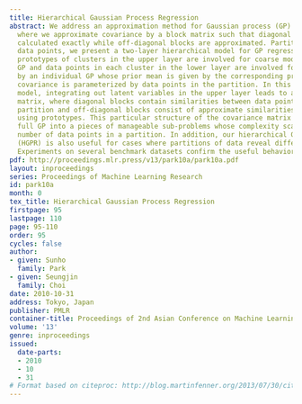 ```yaml
---
title: Hierarchical Gaussian Process Regression
abstract: We address an approximation method for Gaussian process (GP) regression,
  where we approximate covariance by a block matrix such that diagonal blocks are
  calculated exactly while off-diagonal blocks are approximated. Partitioning input
  data points, we present a two-layer hierarchical model for GP regression, where
  prototypes of clusters in the upper layer are involved for coarse modeling by a
  GP and data points in each cluster in the lower layer are involved for fine modeling
  by an individual GP whose prior mean is given by the corresponding prototype and
  covariance is parameterized by data points in the partition. In this hierarchical
  model, integrating out latent variables in the upper layer leads to a block covariance
  matrix, where diagonal blocks contain similarities between data points in the same
  partition and off-diagonal blocks consist of approximate similarities calculated
  using prototypes. This particular structure of the covariance matrix divides the
  full GP into a pieces of manageable sub-problems whose complexity scales with the
  number of data points in a partition. In addition, our hierarchical GP regression
  (HGPR) is also useful for cases where partitions of data reveal different characteristics.
  Experiments on several benchmark datasets confirm the useful behavior of our method.
pdf: http://proceedings.mlr.press/v13/park10a/park10a.pdf
layout: inproceedings
series: Proceedings of Machine Learning Research
id: park10a
month: 0
tex_title: Hierarchical Gaussian Process Regression
firstpage: 95
lastpage: 110
page: 95-110
order: 95
cycles: false
author:
- given: Sunho
  family: Park
- given: Seungjin
  family: Choi
date: 2010-10-31
address: Tokyo, Japan
publisher: PMLR
container-title: Proceedings of 2nd Asian Conference on Machine Learning
volume: '13'
genre: inproceedings
issued:
  date-parts:
  - 2010
  - 10
  - 31
# Format based on citeproc: http://blog.martinfenner.org/2013/07/30/citeproc-yaml-for-bibliographies/
---
```

